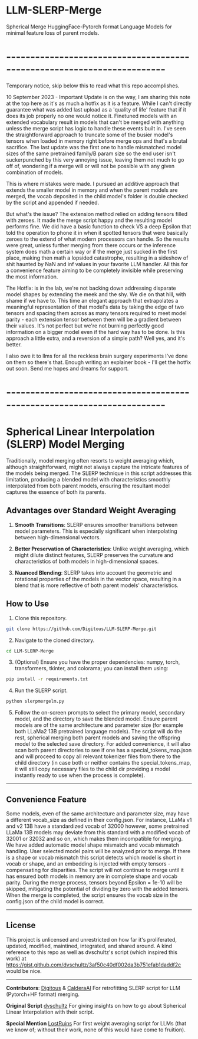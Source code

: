 # LLM-SLERP-Merge
Spherical Merge HuggingFace-Pytorch format Language Models for minimal feature loss of parent models.

# -----------------------------------------------------------------------
Temporary notice, skip below this to read what this repo accomplishes.

10 September 2023 - Important Update is on the way, I am sharing this note at the top here as it's as much a hotfix as it is
a feature. While I can't directly guarantee what was added last upload as a 'quality of life' feature that if it does its job
properly no one would notice it. Finetuned models with an extended vocabulary result in models that can't be merged with anything unless the merge script has logic to handle these events built in. I've seen the straightforward approach to truncate some of the busier model's tensors when loaded in memory right before merge ops and that's a brutal sacrifice. The last update was the first one to handle mismatched model sizes of the same pretrained family/B param size so the end user isn't suckerpunched by this very annoying issue, leaving them not much to go off of, wondering if a merge will or will not be possible with any given combination of models.

This is where mistakes were made. I pursued an additive approach that extends the smaller model in memory and when the parent models are merged, the vocab deposited in the child model's folder is double checked by the script and appended if needed.

But what's the issue? The extension method relied on adding tensors filled with zeroes. It made the merge script happy and the resulting model performs fine. We did have a basic function to check VS a deep Epsilon that told the operation to phone it in when it spotted tensors that were basically zeroes to the extend of what modern processors can handle. So the results were great, unless further merging from there occurs or the inference system does math a certain way or if the merge just sucked in the first place, making then math a lopsided catastrophe, resulting in a sideshow of shit haunted by NaN and inf values in your favorite LLM handler. All this for a convenience feature aiming to be completely invisible while preserving the most information.

The Hotfix: is in the lab, we're not backing down addressing disparate model shapes by extending the meek and the shy. We die on that hill, with shame if we have to. This time an elegant approach that extrapolates a meaningful representation of that model's data by taking the edge of two tensors and spacing them across as many tensors required to meet model parity - each extension tensor between them will be a gradient between their values. It's not perfect but we're not burning perfectly good information on a bigger model even if the hard way has to be done. Is this approach a little extra, and a reversion of a simple path? Well yes, and it's better.

I also owe it to llms for all the reckless brain surgery experiments I've done on them so there's that.
Enough writing an explainer book - I'll get the hotfix out soon. Send me hopes and dreams for support.

# -----------------------------------------------------------------------

# Spherical Linear Interpolation (SLERP) Model Merging

Traditionally, model merging often resorts to weight averaging which, although straightforward, might not always capture the intricate features of the models being merged. The SLERP technique in this script addresses this limitation, producing a blended model with characteristics smoothly interpolated from both parent models, ensuring the resultant model captures the essence of both its parents.

## Advantages over Standard Weight Averaging

1. **Smooth Transitions**: SLERP ensures smoother transitions between model parameters. This is especially significant when interpolating between high-dimensional vectors.
  
2. **Better Preservation of Characteristics**: Unlike weight averaging, which might dilute distinct features, SLERP preserves the curvature and characteristics of both models in high-dimensional spaces.

3. **Nuanced Blending**: SLERP takes into account the geometric and rotational properties of the models in the vector space, resulting in a blend that is more reflective of both parent models' characteristics.

## How to Use

1. Clone this repository.
```bash
git clone https://github.com/Digitous/LLM-SLERP-Merge.git
```
2. Navigate to the cloned directory.
```bash
cd LLM-SLERP-Merge
```
3. (Optional) Ensure you have the proper dependencies: numpy, torch, transformers, tkinter, and colorama; you can install them using:
```bash
pip install -r requirements.txt
```
4. Run the SLERP script.
```bash
python slerpmergelm.py
```
5. Follow the on-screen prompts to select the primary model, secondary model, and the directory to save the blended model. Ensure parent models are of the same architecture and parameter size (for example both LLaMa2 13B pretrained language models). The script will do the rest, spherical merging both parent models and saving the offspring model to the selected save directory. For added convenience, it will also scan both parent directories to see if one has a special_tokens_map.json and will proceed to copy all relevant tokenizer files from there to the child directory (in case both or neither contains the special_tokens_map, it will still copy necessary files to the child dir providing a model instantly ready to use when the process is complete).

---

## Convenience Feature

Some models, even of the same architecture and parameter size, may have a different vocab_size as defined in their config.json. For instance, LLaMa v1 and v2 13B have a standardized vocab of 32000 however, some pretrained LLaMa 13B models may deviate from this standard with a modified vocab of 32001 or 32032 and so on, which makes them incompatible for merging. We have added automatic model shape mismatch and vocab mismatch handling. User selected model pairs will be analyzed prior to merge. If there is a shape or vocab mismatch this script detects which model is short in vocab or shape, and an embedding is injected with empty tensors - compensating for disparities. The script will not continue to merge until it has ensured both models in memory are in complete shape and vocab parity. During the merge process, tensors beyond Epsilon = 1e-10 will be skipped, mitigating the potential of dividing by zero with the added tensors. When the merge is completed, the script ensures the vocab size in the config.json of the child model is correct. 

---

## License

This project is unlicensed and unrestricted on how far it's proliferated, updated, modified, maintined, integrated, and shared around. A kind reference to this repo as well as dvschultz's script (which inspired this work) at https://gist.github.com/dvschultz/3af50c40df002da3b751efab1daddf2c would be nice.

---

**Contributors**: [Digitous](https://github.com/Digitous) & [CalderaAI](https://huggingface.co/CalderaAI) For retrofitting SLERP script for LLM (Pytorch+HF format) merging.

**Original Script** [dvschultz](https://gist.github.com/dvschultz/3af50c40df002da3b751efab1daddf2c) For giving insights on how to go about Spherical Linear Interpolation with their script.

**Special Mention** [LostRuins](https://github.com/LostRuins) For first weight averaging script for LLMs (that we know of; without their work, none of this would have come to fruition).
